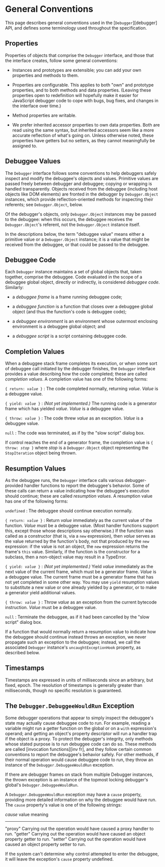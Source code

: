 # General Conventions

This page describes general conventions used in the [`Debugger`][debugger] API,
and defines some terminology used throughout the specification.


## Properties

Properties of objects that comprise the `Debugger` interface, and those
that the interface creates, follow some general conventions:

- Instances and prototypes are extensible; you can add your own properties
  and methods to them.

- Properties are configurable. This applies to both "own" and prototype
  properties, and to both methods and data properties. (Leaving these
  properties open to redefinition will hopefully make it easier for
  JavaScript debugger code to cope with bugs, bug fixes, and changes in the
  interface over time.)

- Method properties are writable.

- We prefer inherited accessor properties to own data properties. Both are
  read using the same syntax, but inherited accessors seem like a more
  accurate reflection of what's going on. Unless otherwise noted, these
  properties have getters but no setters, as they cannot meaningfully be
  assigned to.


## Debuggee Values

The `Debugger` interface follows some conventions to help debuggers safely
inspect and modify the debuggee's objects and values. Primitive values are
passed freely between debugger and debuggee; copying or wrapping is handled
transparently. Objects received from the debuggee (including host objects
like DOM elements) are fronted in the debugger by `Debugger.Object`
instances, which provide reflection-oriented methods for inspecting their
referents; see `Debugger.Object`, below.

Of the debugger's objects, only `Debugger.Object` instances may be passed
to the debuggee: when this occurs, the debuggee receives the
`Debugger.Object`'s referent, not the `Debugger.Object` instance itself.

In the descriptions below, the term "debuggee value" means either a
primitive value or a `Debugger.Object` instance; it is a value that might
be received from the debuggee, or that could be passed to the debuggee.


## Debuggee Code

Each `Debugger` instance maintains a set of global objects that, taken
together, comprise the debuggee. Code evaluated in the scope of a debuggee
global object, directly or indirectly, is considered *debuggee code*.
Similarly:

- a *debuggee frame* is a frame running debuggee code;

- a *debuggee function* is a function that closes over a debuggee
  global object (and thus the function's code is debuggee code);

- a *debuggee environment* is an environment whose outermost
  enclosing environment is a debuggee global object; and

- a *debuggee script* is a script containing debuggee code.


## Completion Values

When a debuggee stack frame completes its execution, or when some sort
of debuggee call initiated by the debugger finishes, the `Debugger`
interface provides a value describing how the code completed; these are
called *completion values*. A completion value has one of the
following forms:

<code>{ return: <i>value</i> }</code>
:   The code completed normally, returning <i>value</i>. <i>Value</i> is a
    debuggee value.

<code>{ yield: <i>value</i> }</code>
:   <i>(Not yet implemented.)</i> The running code is a generator frame
    which has yielded <i>value</i>. <i>Value</i> is a debuggee value.

<code>{ throw: <i>value</i> }</code>
:   The code threw <i>value</i> as an exception. <i>Value</i> is a debuggee
    value.

`null`
:   The code was terminated, as if by the "slow script" dialog box.

If control reaches the end of a generator frame, the completion value is
<code>{ throw: <i>stop</i> }</code> where <i>stop</i> is a
`Debugger.Object` object representing the `StopIteration` object being
thrown.


## Resumption Values

As the debuggee runs, the `Debugger` interface calls various
debugger-provided handler functions to report the debuggee's behavior.
Some of these calls can return a value indicating how the debuggee's
execution should continue; these are called *resumption values*. A
resumption value has one of the following forms:

`undefined`
:   The debuggee should continue execution normally.

<code>{ return: <i>value</i> }</code>
:   Return <i>value</i> immediately as the current value of the function.
    <i>Value</i> must be a debuggee value. (Most handler functions support
    this, except those whose descriptions say otherwise.) If the function
    was called as a constructor (that is, via a `new` expression), then
    <i>value</i> serves as the value returned by the function's body, not
    that produced by the `new` expression: if the value is not an object,
    the `new` expression returns the frame's `this` value. Similarly, if
    the function is the constructor for a subclass, then a non-object
    value may result in a TypeError.

<code>{ yield: <i>value</i> }</code>
:   <i>(Not yet implemented.)</i> Yield <i>value</i> immediately as the
    next value of the current frame, which must be a generator frame.
    <i>Value</i> is a debuggee value. The current frame must be a generator
    frame that has not yet completed in some other way. You may use `yield`
    resumption values to substitute a new value or one already yielded by a
    generator, or to make a generator yield additional values.

<code>{ throw: <i>value</i> }</code>
:   Throw <i>value</i> as an exception from the current bytecode
    instruction. <i>Value</i> must be a debuggee value.

`null`
:   Terminate the debuggee, as if it had been cancelled by the "slow script"
    dialog box.

If a function that would normally return a resumption value to indicate
how the debuggee should continue instead throws an exception, we never
propagate such an exception to the debuggee; instead, we call the
associated `Debugger` instance's `uncaughtExceptionHook` property, as
described below.


## Timestamps

Timestamps are expressed in units of milliseconds since an arbitrary,
but fixed, epoch.  The resolution of timestamps is generally greater
than milliseconds, though no specific resolution is guaranteed.


## The `Debugger.DebuggeeWouldRun` Exception

Some debugger operations that appear to simply inspect the debuggee's state
may actually cause debuggee code to run. For example, reading a variable
might run a getter function on the global or on a `with` expression's
operand; and getting an object's property descriptor will run a handler
trap if the object is a proxy. To protect the debugger's integrity, only
methods whose stated purpose is to run debuggee code can do so. These
methods are called [invocation functions][inv fr], and they follow certain
common conventions to report the debuggee's behavior safely. For other
methods, if their normal operation would cause debuggee code to run, they
throw an instance of the `Debugger.DebuggeeWouldRun` exception.

If there are debugger frames on stack from multiple Debugger instances, the
thrown exception is an instance of the topmost locking debugger's global's
`Debugger.DebuggeeWouldRun`.

A `Debugger.DebuggeeWouldRun` exception may have a `cause` property,
providing more detailed information on why the debuggee would have run. The
`cause` property's value is one of the following strings:

  <i>cause</i> value   meaning
  -------------------- --------------------------------------------------------------------------------
  "proxy"              Carrying out the operation would have caused a proxy handler to run.
  "getter"             Carrying out the operation would have caused an object property getter to run.
  "setter"             Carrying out the operation would have caused an object property setter to run.

If the system can't determine why control attempted to enter the debuggee,
it will leave the exception's `cause` property undefined.

